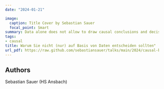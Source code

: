 ```yaml
---
date: "2024-01-21"

image:
  caption: Title Cover by Sebastian Sauer
  focal_point: Smart
summary: Data alone does not allow to draw causal conclusions and decisions. In order to decide on which action to take, causal knowledge is mandatory.
tags:
- causal
title: Warum Sie nicht (nur) auf Basis von Daten entscheiden sollten"
url_pdf: https://raw.github.com/sebastiansauer/talks/main/2024/causal-bizz/causal-bizz.pdf"
---
```




## Authors 


Sebastian Sauer (HS Ansbach) 






